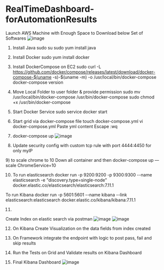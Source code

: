 # RealTimeDashboard-forAutomationResults

Launch AWS Machine with Enough Space to Download below Set of Softwares
![image](https://github.com/user-attachments/assets/fb601a6c-51a5-4743-9e08-37c0801e1216)


1) Install Java
sudo su
sudo yum install java

3) Install Docker
sudo yum install docker

4)  Install DockerCompose on EC2
sudo curl -L https://github.com/docker/compose/releases/latest/download/docker-compose-$(uname -s)-$(uname -m) -o /usr/local/bin/docker-compose
docker-compose version

4) Move Local Folder to user folder & provide permission
sudo mv /usr/local/bin/docker-compose /usr/bin/docker-compose
sudo chmod +x /usr/bin/docker-compose

5) Start Docker Service
sudo service docker start

6) Start grid via docker-compose file
touch docker-compose.yml
vi docker-compose.yml
Paste yml content
Escape :wq

7) docker-compose up
![image](https://github.com/user-attachments/assets/7b1a8cf2-3e64-418f-8e99-d72993b34279)

8) Update security config with custom tcp rule with port 4444:4450 for only myIP

9) to scale chrome to 10
Down all container and then
docker-compose up —scale ChromeService=10

10) To run elasticsearch
docker run -p 9200:9200 -p 9300:9300 --name elasticsearch -e "discovery.type=single-node"  docker.elastic.co/elasticsearch/elasticsearch:7.11.1

To run Kibana
docker run -p 5601:5601 --name kibana --link elasticsearch:elasticsearch docker.elastic.co/kibana/kibana:7.11.1

11)
Create Index on elastic search via postman
![image](https://github.com/user-attachments/assets/79bc9fdc-bae3-4ab2-badb-d20f1892ff3b)
![image](https://github.com/user-attachments/assets/c4804254-3dc9-4f7a-acab-324c364bc311)

12) On Kibana Create Visualization on the data fields from index created

13) On Framework integrate the endpoint with logic to post pass, fail and skip results

14) Run the Tests on Grid and Validate results on Kibana Dashboard

15) Final Kibana Dashboard
![image](https://github.com/user-attachments/assets/faf861a4-b541-41ec-b81b-c3cc2b272629)

